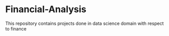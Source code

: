 # Financial-Analysis
This repository contains projects done in data science domain with respect to finance
